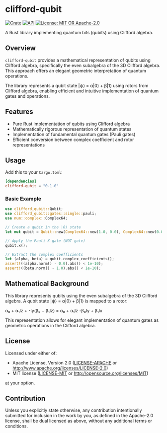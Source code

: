 # clifford-qubit

[![Crate](https://img.shields.io/crates/v/clifford-qubit.svg)](https://crates.io/crates/clifford-qubit)
[![API](https://docs.rs/clifford-qubit/badge.svg)](https://docs.rs/clifford-qubit)
[![License: MIT OR Apache-2.0](https://img.shields.io/badge/License-MIT%2FApache--2.0-blue.svg)](LICENSE-MIT)

A Rust library implementing quantum bits (qubits) using Clifford algebra.

## Overview

`clifford-qubit` provides a mathematical representation of qubits using Clifford algebra, specifically the even subalgebra of the 3D Clifford algebra. This approach offers an elegant geometric interpretation of quantum operations.

The library represents a qubit state |ψ⟩ = α|0⟩ + β|1⟩ using rotors from Clifford algebra, enabling efficient and intuitive implementation of quantum gates and operations.

## Features

- Pure Rust implementation of qubits using Clifford algebra
- Mathematically rigorous representation of quantum states
- Implementation of fundamental quantum gates (Pauli gates)
- Efficient conversion between complex coefficient and rotor representations

## Usage

Add this to your `Cargo.toml`:

```toml
[dependencies]
clifford-qubit = "0.1.0"
```

### Basic Example

```rust
use clifford_qubit::Qubit;
use clifford_qubit::gates::single::pauli;
use num::complex::Complex64;

// Create a qubit in the |0⟩ state
let mut qubit = Qubit::new(Complex64::new(1.0, 0.0), Complex64::new(0.0, 0.0)).unwrap();

// Apply the Pauli X gate (NOT gate)
qubit.x();

// Extract the complex coefficients
let (alpha, beta) = qubit.complex_coefficients();
assert!((alpha.norm() - 0.0).abs() < 1e-10);
assert!((beta.norm() - 1.0).abs() < 1e-10);
```

## Mathematical Background

This library represents qubits using the even subalgebra of the 3D Clifford algebra. A qubit state |ψ⟩ = α|0⟩ + β|1⟩ is mapped to a rotor:

α₀ + α₁Iz + -Iy(β₀ + β₁Iz) = α₀ + α₁Iz -β₀Iy + β₁Ix

This representation allows for elegant implementation of quantum gates as geometric operations in the Clifford algebra.

## License

Licensed under either of:

- Apache License, Version 2.0 ([LICENSE-APACHE](LICENSE-APACHE) or http://www.apache.org/licenses/LICENSE-2.0)
- MIT license ([LICENSE-MIT](LICENSE-MIT) or http://opensource.org/licenses/MIT)

at your option.

## Contribution

Unless you explicitly state otherwise, any contribution intentionally submitted for inclusion in the work by you, as defined in the Apache-2.0 license, shall be dual licensed as above, without any additional terms or conditions.
